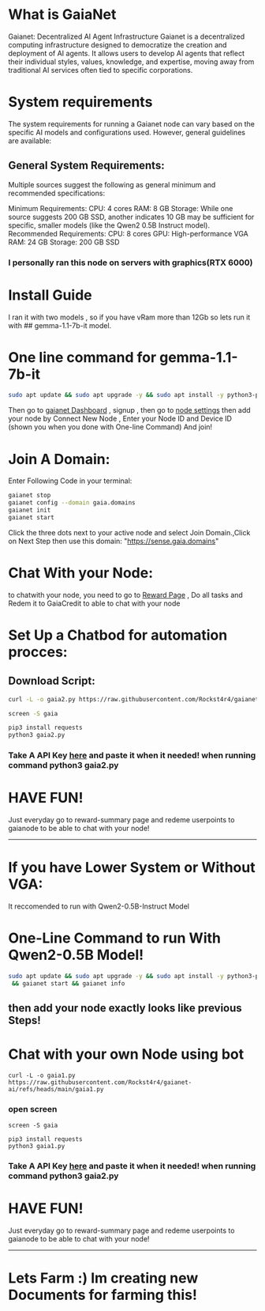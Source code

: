 # What is GaiaNet
Gaianet: Decentralized AI Agent Infrastructure Gaianet is a decentralized computing infrastructure designed to democratize the creation and deployment of AI agents. It allows users to develop AI agents that reflect their individual styles, values, knowledge, and expertise, moving away from traditional AI services often tied to specific corporations.
# System requirements
The system requirements for running a Gaianet node can vary based on the specific AI models and configurations used. However, general guidelines are available:
## General System Requirements:

Multiple sources suggest the following as general minimum and recommended specifications:

Minimum Requirements:
CPU: 4 cores
RAM: 8 GB
Storage: While one source suggests 200 GB SSD, another indicates 10 GB may be sufficient for specific, smaller models (like the Qwen2 0.5B Instruct model).
Recommended Requirements:
CPU: 8 cores
GPU: High-performance VGA
RAM: 24 GB
Storage: 200 GB SSD
### I personally ran this node on servers with graphics(RTX 6000)

# Install Guide
I ran it with two models , so if you have vRam more than 12Gb so lets run it with ## gemma-1.1-7b-it model.
# One line command for gemma-1.1-7b-it
```bash
sudo apt update && sudo apt upgrade -y && sudo apt install -y python3-pip pip build-essential libssl-dev libffi-dev python3-dev && curl -sSfL 'https://github.com/GaiaNet-AI/gaianet-node/releases/download/0.4.28/install.sh' | bash && source /root/.bashrc && gaianet init --config https://raw.githubusercontent.com/GaiaNet-AI/node-configs/main/gemma-1.1-7b-it/config.json && gaianet start && gaianet info 
```
Then go to [gaianet Dashboard](https://gaianet.ai/reward?invite_code=RlgVgI) , signup , then go to [node settings](https://www.gaianet.ai/setting/nodes) then add your node by Connect New Node , Enter your Node ID and Device ID (shown you when you done with One-line Command) And join!
# Join A Domain:
Enter Following Code in your terminal:
```bash
gaianet stop
gaianet config --domain gaia.domains
gaianet init
gaianet start
```
Click the three dots next to your active node and select Join Domain.,Click on Next Step then use this domain: "https://sense.gaia.domains"
# Chat With your Node:
to chatwith your node, you need to go to [Reward Page](https://www.gaianet.ai/reward-summary) , Do all tasks and Redem it to GaiaCredit to able to chat with your node
# Set Up a Chatbod for automation procces:
## Download Script:
```bash
curl -L -o gaia2.py https://raw.githubusercontent.com/Rockst4r4/gaianet-ai/refs/heads/main/gaia2.py
```
```bash
screen -S gaia
```
```bash
pip3 install requests
python3 gaia2.py
```
### Take A API Key [here](https://www.gaianet.ai/setting/gaia-api-keys) and paste it when it needed! when running command python3 gaia2.py
# HAVE FUN! 
Just everyday go to reward-summary page and redeme userpoints to gaianode to be able to chat with your node!
____________________________________________
# If you have Lower System or Without VGA:
It reccomended to run with Qwen2-0.5B-Instruct Model
# One-Line Command to run With Qwen2-0.5B Model!
```bash
sudo apt update && sudo apt upgrade -y && sudo apt install -y python3-pip pip build-essential libssl-dev libffi-dev python3-dev && curl -sSfL 'https://github.com/GaiaNet-AI/gaianet-node/releases/0.4.28/download/install.sh' | bash && source /root/.bashrc && gaianet init --config gaianet init --config https://raw.githubusercontent.com/GaiaNet-AI/node-configs/main/qwen2-0.5b-instruct/config.json
 && gaianet start && gaianet info
```
## then add your node exactly looks like previous Steps!
# Chat with your own Node using bot
```
curl -L -o gaia1.py https://raw.githubusercontent.com/Rockst4r4/gaianet-ai/refs/heads/main/gaia1.py
```
### open screen
```
screen -S gaia
```
```
pip3 install requests
python3 gaia1.py
```
### Take A API Key [here](https://www.gaianet.ai/setting/gaia-api-keys) and paste it when it needed! when running command python3 gaia2.py
# HAVE FUN! 
Just everyday go to reward-summary page and redeme userpoints to gaianode to be able to chat with your node!

____________________________________________

# Lets Farm :) Im creating new Documents for farming this!





